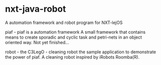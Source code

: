 nxt-java-robot
==============

A automation framework and robot program for NXT-lejOS

piaf - piaf is a automation framework
A small framework that contains means to create sporadic and cyclic task and petri-nets in an object oriented way.
Not yet finished...

robot - the C3LegO - cleaning robot
the sample application to demonstrate the power of piaf. A cleaning robot inspired by iRobots Roomba(R).
